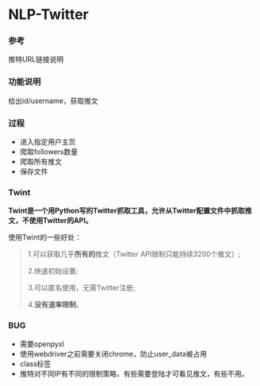 # NLP-Twitter

### 参考

推特URL链接说明

### 功能说明

给出id/username，获取推文

### 过程

* 进入指定用户主页
* 爬取followers数量
* 爬取所有推文
* 保存文件

### Twint

**Twint是一个用Python写的Twitter抓取工具，允许从Twitter配置文件中抓取推文，不使用Twitter的API。**

使用Twint的一些好处：

> 1.可以获取几乎**所有的**推文（Twitter API限制只能持续3200个推文）;
>
> 2.快速初始设置; 
>
> 3.可以匿名使用，无需Twitter注册; 
>
> 4.**没有速率限制**。



### BUG

* 需要openpyxl
* 使用webdriver之前需要关闭chrome，防止user_data被占用
* class标签
* 推特对不同IP有不同的限制策略，有些需要登陆才可看见推文，有些不用。
